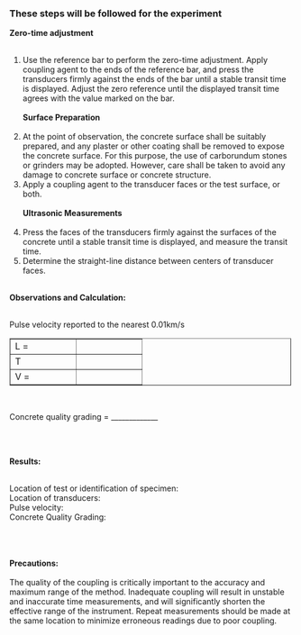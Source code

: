 ### These steps will be followed for the experiment
<strong>Zero-time adjustment </strong><br><br>  
 1.  Use the reference bar to perform the zero-time adjustment. Apply coupling agent to the ends of the reference bar, and press the transducers firmly against the ends of the bar until a stable transit time is displayed. Adjust the zero reference until the displayed transit time agrees with the value marked on the bar.<br><br> 
<strong>Surface Preparation</strong><br><br>
2.  At the point of observation, the concrete surface shall be suitably prepared, and any plaster or other coating shall be removed to expose the concrete surface. For this purpose, the use of carborundum stones or grinders may be adopted. However, care shall be taken to avoid any damage to concrete surface or concrete structure.<br>
3.  Apply a coupling agent to the transducer faces or the test surface, or both.<br><br>
<strong>Ultrasonic Measurements</strong><br><br>
4.  Press the faces of the transducers firmly against the surfaces of the concrete until a stable transit time is displayed, and measure the transit time.<br>
5.  Determine the straight-line distance between centers of transducer faces.<br><br>

<strong>Observations and Calculation:</strong><br><br>

Pulse velocity reported to the nearest 0.01km/s<br>

<table border="1" style="width: 500px">
    <tr >
        <td width="100px">L = </td>
        <td width="100px"></td>
    </tr>
    <tr >
        <td>T</td>
        <td></td>
    </tr>
    <tr >
        <td>V = </td>
        <td></td>
    </tr>
</table><br>

Concrete quality grading = _____________
 
<br><br> 


<strong>Results:</strong><br><br>

Location of test or identification of specimen:<br>
Location of transducers:<br>
Pulse velocity:<br>
Concrete Quality Grading:<br><br>


<br><br> 
<strong>Precautions:</strong><br><br>
The quality of the coupling is critically important to the accuracy and maximum range of the method. Inadequate coupling will result in unstable and inaccurate time measurements, and will significantly shorten the effective range of the instrument. Repeat measurements should be made at the same location to minimize erroneous readings due to poor coupling.<br><br>

